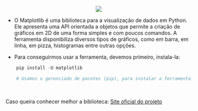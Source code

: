 <p align ="center"><img align=center src="assets/matplotlib.svg"></p>

- O Matplotlib é uma biblioteca para a visualização de dados em Python. Ele apresenta uma API orientada a objetos que permite a criação de gráficos em 2D de uma forma simples e com poucos comandos. A ferramenta disponibiliza diversos tipos de gráficos, como em barra, em linha, em pizza, histogramas entre outras opções.

- Para conseguirmos usar a ferramenta, devemos primeiro, instala-la:

```python
    pip install -U matplotlib

    # Usamos o gerenciado de pacotes (pip), para instalar a ferramenta.
```
<br>

Caso queira conhecer melhor a biblioteca:
<a href="https://matplotlib.org/"> Site oficial do projeto</a>